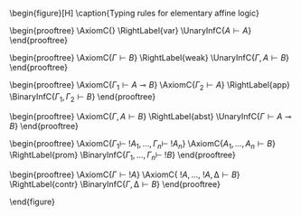 \begin{figure}[H]
\caption{Typing rules for elementary affine logic}

\begin{prooftree}
\AxiomC{}
\RightLabel{var}
\UnaryInfC{$A ⊢ A$}
\end{prooftree}

\begin{prooftree}
\AxiomC{$Γ ⊢ B$}
\RightLabel{weak}
\UnaryInfC{$Γ, A ⊢ B$}
\end{prooftree}

\begin{prooftree}
\AxiomC{$Γ_1 ⊢ A ⊸ B$}
\AxiomC{$Γ_2 ⊢ A$}
\RightLabel{app}
\BinaryInfC{$Γ_1,Γ_2 ⊢ B$}
\end{prooftree}

\begin{prooftree}
\AxiomC{$Γ, A ⊢ B$}
\RightLabel{abst}
\UnaryInfC{$Γ ⊢ A ⊸ B$}
\end{prooftree}

\begin{prooftree}
\AxiomC{$Γ_1 ⊢ \ !A_1, ..., Γ_n ⊢ \ !A_n$}
\AxiomC{$A_1, ..., A_n ⊢ B$}
\RightLabel{prom}
\BinaryInfC{$Γ_1, ..., Γ_n ⊢ \ !B$}
\end{prooftree}

\begin{prooftree}
\AxiomC{$Γ ⊢ !A$}
\AxiomC{$\ !A, ..., \ !A, ∆ ⊢ B$}
\RightLabel{contr}
\BinaryInfC{$Γ, ∆ ⊢ B$}
\end{prooftree}

\end{figure}
